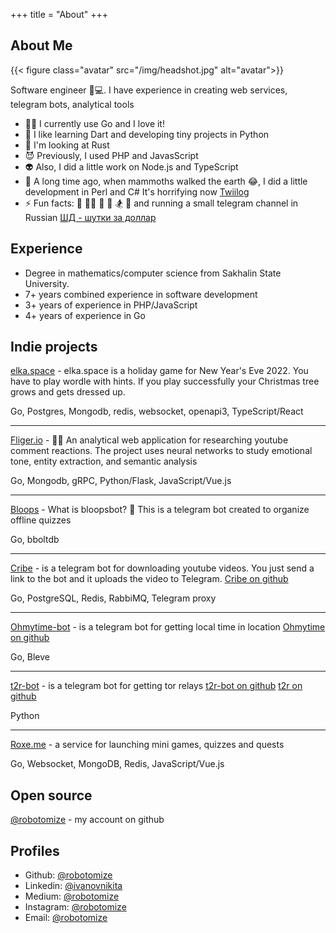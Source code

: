 +++ title = "About"
+++

## About Me

{{< figure class="avatar" src="/img/headshot.jpg" alt="avatar">}}

Software engineer 🧑💻. I have experience in creating web services, telegram bots, analytical tools

- 👨‍💻 I currently use Go and I love it!
- 🌱 I like learning Dart and developing tiny projects in Python
- 🔭 I'm looking at Rust
- 😈 Previously, I used PHP and JavasScript
- 👽 Also, I did a little work on Node.js and TypeScript
- 👻 A long time ago, when mammoths walked the earth 😂, I did a little development in Perl and C#  It's horrifying
  now [Twiilog](https://github.com/robotomize/twiilog)
- ⚡ Fun facts: 🕺 👨‍💻 🤘 📖 🏂 🎸 and running a small telegram channel in Russian [ШД - шутки за доллар](https://t.me/dollar_jokes)

## Experience

* Degree in mathematics/computer science from Sakhalin State University.
* 7+ years combined experience in software development
* 3+ years of experience in PHP/JavaScript
* 4+ years of experience in Go

## Indie projects

[elka.space](https://elka.space) - elka.space is a holiday game for New Year's Eve 2022. You have to play wordle with hints. If you play successfully your Christmas tree grows and gets dressed up.

Go, Postgres, Mongodb, redis, websocket, openapi3, TypeScript/React

---


[Fliger.io](/fliger) - 🐱‍🚀 An analytical web application for researching youtube comment reactions. The project uses
neural networks to study emotional tone, entity extraction, and semantic analysis

Go, Mongodb, gRPC, Python/Flask, JavaScript/Vue.js

---

[Bloops](/bloops) - What is bloopsbot? 🤖 This is a telegram bot created to organize offline quizzes

Go, bboltdb

---

[Cribe](https://t.me/cribe_bot) - is a telegram bot for downloading youtube videos. You just send a link to
the bot and it uploads the video to Telegram. [Cribe on github](https://github.com/robotomize/cribe)

Go, PostgreSQL, Redis, RabbiMQ, Telegram proxy

---

[Ohmytime-bot](https://t.me/ohmytimebot) - is a telegram bot for getting local time in location [Ohmytime on github](https://github.com/robotomize/ohmytime-bot)

Go, Bleve

---

[t2r-bot](https://t.me/t2relays_bot) - is a telegram bot for getting tor relays 
[t2r-bot on github](https://github.com/robotomize/t2r-bot)
[t2r on github](https://github.com/robotomize/t2r)

Python

---
[Roxe.me](/roxeme) - a service for launching mini games, quizzes and quests

Go, Websocket, MongoDB, Redis, JavaScript/Vue.js

## Open source

[@robotomize](https://github.com/robotomize) - my account on github

## Profiles

* Github: [@robotomize](https://github.com/robotomize)
* Linkedin: [@ivanovnikita](https://linkedin.com/in/ivanovnikita)
* Medium: [@robotomize](https://medium.com/@robotomize)
* Instagram: [@robotomize](https://www.instagram.com/robotomize/)
* Email: [@robotomize](mailto:robotomize@gmail.com)
